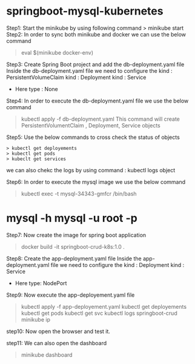 # springboot-mysql-kubernetes
Step1: Start the minikube by using following command
      > minikube start
Step2: In order to sync both minikube and docker we can use the below command
  > eval $(minikube docker-env)

Step3: Create Spring Boot project and add the db-deployment.yaml file
 Inside the db-deployment.yaml file we need to configure the 
    kind : PersistentVolumeClaim
    kind : Deployment
    kind : Service
  - Here type : None

Step4: In order to execute the db-deployment.yaml file we use the below command
   > kubectl apply -f db-deployment.yaml
     This command will create PersistentVolumentClaim , Deployment, Service objects

Step5:   Use the below commands to cross check the status of objects

    > kubectl get deployements
    > kubectl get pods
    > kubeclt get services
 we can also chekc the logs by using command : kubectl logs object


Step6: In order to execute the mysql image we use the below command
   >kubectl exec -t mysql-34343-gmfcr /bin/bash
  # mysql -h mysql -u root -p


Step7: Now create the image for spring boot application
>docker build -it springboot-crud-k8s:1.0 .

Step8: Create the app-deployment.yaml file
   Inside the app-deployment.yaml file we need to configure the 
          kind : Deployment
          kind : Service

  - Here type: NodePort


Step9: Now execute the app-deployement.yaml file
 > kubectl apply -f app-deployement.yaml
 > kubectl get deployements
 > kubectl get pods
 > kubectl get svc
 > kubectl logs springboot-crud
 > minikube ip

step10: Now open the browser and test it.

step11: We can also open the dashboard
 >minikube dashboard


